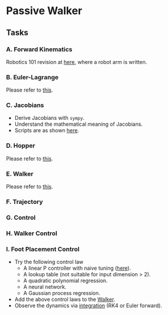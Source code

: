 # Passive Walker
## Tasks
### A. Forward Kinematics
Robotics 101 revision at [here](/bootcamp_scripts/3_passive_walker/a_forward_kinematics/forward_kinematics.py), where a robot arm is written.

### B. Euler-Lagrange
Please refer to [this](/bootcamp_scripts/1_hopper_dynamics/README.md#a-euler-lagrange).

### C. Jacobians
- Derive Jacobians with $\texttt{sympy}$.
- Understand the mathematical meaning of Jacobians.
- Scripts are as shown [here](/bootcamp_scripts/4_walker_control/c_jacobians/).

### D. Hopper
Please refer to [this](/bootcamp_scripts/1_hopper_dynamics/README.md#c-hopper).

### E. Walker
Please refer to [this](/bootcamp_scripts/3_passive_walker/d_walker/passive_walker.py).

### F. Trajectory

### G. Control

### H. Walker Control

### I. Foot Placement Control
- Try the following control law
  - A linear P controller with naive tuning ([here](/bootcamp_scripts/4_walker_control/i_foot_placement/walker_P_control.py)).
  - A lookup table (not suitable for input dimension > 2).
  - A quadratic polynomial regression.
  - A neural network.
  - A Gaussian process regression.
- Add the above control laws to the [Walker](/bootcamp_scripts/4_walker_control/i_foot_placement/walker_control.py).
- Observe the dynamics via [integration](/dynamics.py) (RK4 or Euler forward).
